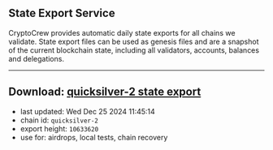 ## State Export Service
CryptoCrew provides automatic daily state exports for all chains we validate. State export files can be used as genesis files and are a snapshot of the current blockchain state, including all validators, accounts, balances and delegations.

---
**Download: [quicksilver-2 state export](https://dl-eu2.ccvalidators.com/SERVICE/quicksilver/quicksilver-2_export_10633620.json)**
---

- last updated: Wed Dec 25 2024 11:45:14
- chain id: `quicksilver-2`
- export height: `10633620`
- use for: airdrops, local tests, chain recovery
